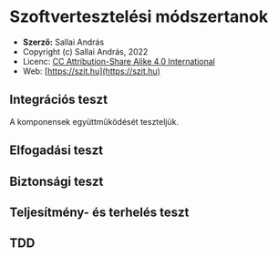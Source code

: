 # Szoftvertesztelési módszertanok

* **Szerző:** Sallai András
* Copyright (c) Sallai András, 2022
* Licenc: [CC Attribution-Share Alike 4.0 International](https://creativecommons.org/licenses/by-sa/4.0/)
* Web: [https://szit.hu](https://szit.hu)

## Integrációs teszt

A komponensek együttműködését teszteljük.

## Elfogadási teszt

## Biztonsági teszt

## Teljesítmény- és terhelés teszt

## TDD
